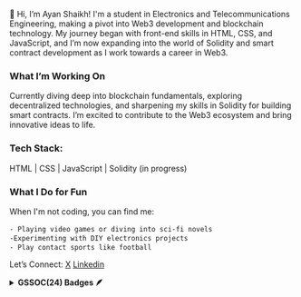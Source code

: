 👋 Hi, I’m Ayan Shaikh!
I'm a student in Electronics and Telecommunications Engineering, making a pivot into Web3 development and blockchain technology. My journey began with front-end skills in HTML, CSS, and JavaScript, and I’m now expanding into the world of Solidity and smart contract development as I work towards a career in Web3.



### What I’m Working On
Currently diving deep into blockchain fundamentals, exploring decentralized technologies, and sharpening my skills in Solidity for building smart contracts. I’m excited to contribute to the Web3 ecosystem and bring innovative ideas to life.


### Tech Stack:
HTML | CSS | JavaScript | Solidity (in progress)


### What I Do for Fun
When I'm not coding, you can find me:

    - Playing video games or diving into sci-fi novels
    -Experimenting with DIY electronics projects
    - Play contact sports like football

    

Let’s Connect:
[X](www.x.com/execayan)
[Linkedin](https://www.linkedin.com/in/ayan-shaikhh/)



<details>	
 <summary><b>GSSOC(24) Badges 🪶</b></summary><br>
<div style='display:flex; align-items:center; gap: 10px;' align='center'><a href="https://gssoc.girlscript.tech/leaderboard">
<img src=https://raw.githubusercontent.com/GSSoC24/Postman-Challenge/main/docs/assets/Postman%20Dark.png" width="100px" height="100px" />
  <img src="https://raw.githubusercontent.com/GSSoC24/Postman-Challenge/main/docs/assets/3.png" width="100px" height="100px" />
  <img src="https://raw.githubusercontent.com/GSSoC24/Postman-Challenge/main/docs/assets/4.png" width="100px" height="100px" />
  <img src="https://raw.githubusercontent.com/GSSoC24/Postman-Challenge/main/docs/assets/5.png" width="100px" height="100px" />
  <img src="https://raw.githubusercontent.com/GSSoC24/Postman-Challenge/main/docs/assets/6.png" width="105px" height="105px" />
  <img src="https://raw.githubusercontent.com/GSSoC24/Postman-Challenge/main/docs/assets/7.png" width="100px" height="100px" />
  <img src="https://raw.githubusercontent.com/GSSoC24/Contributor/refs/heads/main/assets/Code%20Luminary.png" width="105px" height="105px" />
  <img src="https://raw.githubusercontent.com/GSSoC24/Contributor/refs/heads/main/assets/Git%20Explorer.png" width="100px" height="100px" />
  <img src="https://raw.githubusercontent.com/GSSoC24/Contributor/refs/heads/main/assets/Pull%20Expert.png" width="100px" height="100px" /></a>
</div>
</details>
